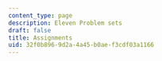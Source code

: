```yaml
---
content_type: page
description: Eleven Problem sets
draft: false
title: Assignments
uid: 32f0b896-9d2a-4a45-b0ae-f3cdf03a1166
---
```

